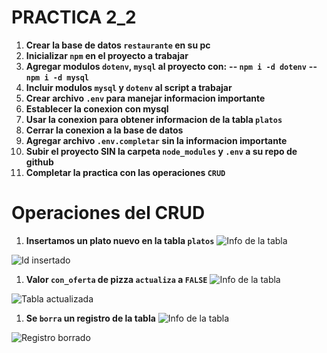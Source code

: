 # PRACTICA 2_2

1. **Crear la base de datos `restaurante` en su pc**
1. **Inicializar `npm` en el proyecto a trabajar**
1. **Agregar modulos `dotenv`, `mysql` al proyecto con:**
**-- ``npm i -d dotenv``**
**-- ``npm i -d mysql``**
1. **Incluir modulos `mysql` y `dotenv` al script a trabajar**
1. **Crear archivo `.env` para manejar informacion importante**
1. **Establecer la conexion con mysql**
1. **Usar la conexion para obtener informacion de la tabla `platos`**
1. **Cerrar la conexion a la base de datos**
1. **Agregar archivo `.env.completar` sin la informacion importante**
1. **Subir el proyecto SIN la carpeta `node_modules` y `.env` a su repo de github**
1. **Completar la practica con las operaciones `CRUD`**

# Operaciones del CRUD

1. **Insertamos un plato nuevo en la tabla `platos`**
![Info de la tabla](https://github.com/aeseb/Imagenes/blob/main/db2a.jpg?raw=true)

![Id insertado](https://github.com/aeseb/Imagenes/blob/main/db2b.jpg?raw=true)

1. **Valor `con_oferta` de pizza `actualiza` a `FALSE`**
![Info de la tabla](https://github.com/aeseb/Imagenes/blob/main/db2c.jpg?raw=true)

![Tabla actualizada](https://github.com/aeseb/Imagenes/blob/main/db2d.jpg?raw=true)

1. **Se `borra` un registro de la tabla**
![Info de la tabla](https://github.com/aeseb/Imagenes/blob/main/db2e.jpg?raw=true)

![Registro borrado](https://github.com/aeseb/Imagenes/blob/main/db2f.jpg?raw=true)

